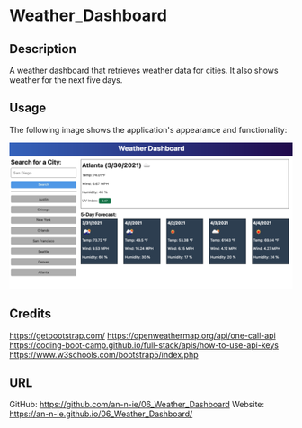 # Weather_Dashboard

## Description

A weather dashboard that retrieves weather data for cities. It also shows weather for the next five days.

## Usage

The following image shows the application's appearance and functionality:

![Dashboard](./Assets/06-server-side-apis-homework-demo.png)

## Credits

https://getbootstrap.com/
https://openweathermap.org/api/one-call-api
https://coding-boot-camp.github.io/full-stack/apis/how-to-use-api-keys
https://www.w3schools.com/bootstrap5/index.php

## URL

GitHub: https://github.com/an-n-ie/06_Weather_Dashboard
Website: https://an-n-ie.github.io/06_Weather_Dashboard/
